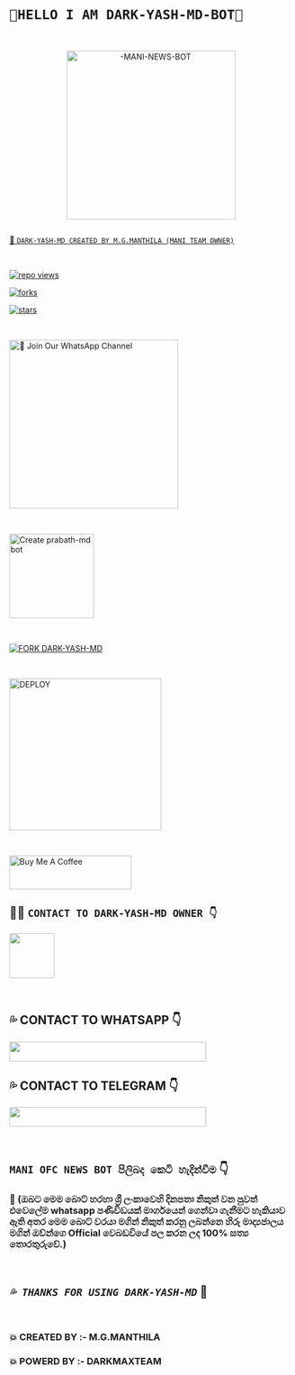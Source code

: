 # **`🌟HELLO I AM DARK-YASH-MD-BOT🌟`**


<br>

<p align="center">  
  <a href="https://telegra.ph/file/3d8d275f696614377204f.jpg">
    <img alt="-MANI-NEWS-BOT" height="300" src="https://telegra.ph/file/3d8d275f696614377204f.jpg">
    


<p align="center">
  <a href="#"><img src="http://readme-typing-svg.herokuapp.com?color=d1fa02&center=true&vCenter=true&multiline=false&lines=IAM+DARK+YASH+MD+OFFICIAL" alt="">
</p>


💫 `DARK-YASH-MD CREATED BY M.G.MANTHILA (MANI TEAM OWNER)`

<br>
  

![repo views](https://hits.seeyoufarm.com/api/count/incr/badge.svg?url=https%3A%2F%2Fgithub.com%2FprabathLK%2FPRABATH-MD&count_bg=%2379C83D&title_bg=%23555555&icon=gitpod.svg&icon_color=%23E7E7E7&title=Views&edge_flat=false)

![forks](https://img.shields.io/github/forks/prabathLK/PRABATH-MD?label=Forks&style=social)

![stars](https://img.shields.io/github/stars/prabathLK/PRABATH-MD?style=social)


<br>

<a href="https://whatsapp.com/channel/0029Va5dJKyJpe8oqDXUjI3x"><img src="https://img.shields.io/badge/%F0%9F%8E%89%20Join%20Our%20WhatsApp%20Channel-black" alt="📎 Join Our WhatsApp Channel" width="300"></a>

<br>



<a href="https://dark-yash-md-offical.vercel.app/"><img src="https://img.shields.io/badge/DEPLOY-blue" alt="Create prabath-md bot" width="150"></a>

<br>

[![FORK DARK-YASH-MD](https://img.shields.io/badge/FORK%20-DARK%20YASH%20MD-white)](https://github.com/MANTHILA-LK-2K24/DARK-YASH-MD/fork)

<br>

<a href="https://dark-yash-md-terms-and-rules.vercel.app/"><img src="https://img.shields.io/badge/Read%20Our%20Terms%20and%20Conditions-red" alt="DEPLOY" width="270"></a>

<br>

<a href="https://www.buymeacoffee.com/M.G.Manthila" target="_blank"><img src="https://cdn.buymeacoffee.com/buttons/v2/default-yellow.png" alt="Buy Me A Coffee" style="height: 60px !important;width: 217px !important;"></a>
 

## 👨‍💻 **`CONTACT TO DARK-YASH-MD OWNER 👇`** 


<a href="https://github.com/MANTHILA-LK-2K24/DARK-YASH-MD"><img src="https://telegra.ph/file/84f07ad063a0358cbc437.jpg" width=80 height=80></a> 


<br>

## 💦 CONTACT TO WHATSAPP 👇
<a href="https://wa.me/94743218422"><img src="https://telegra.ph/file/67bc1b6b6c462b6adb49d.jpg" width=350 height=35></a>




## 💦 CONTACT TO TELEGRAM 👇
<a href="https://t.me/MANIOFFICIALTEAM"><img src="https://telegra.ph/file/19046d9142af5628e971b.jpg" width=350 height=35></a> 


<br>

## `MANI OFC NEWS BOT පිලිබද කෙටි හැදින්වීම` 👇
### 💯 (ඔබට මෙම බොට් හරහා ශ්‍රී ලංකාවෙහි දිනපතා නිකුත් වන පුවත් එවෙලේම whatsapp පණිවිඩයක් මාර්ගයෙන් ගෙන්වා ගැනීමට හැකියාව ඇති අතර මෙම බොට් වරයා මගින් නිකුත් කරනු ලබන්නෙ හිරු මාද්‍යජාලය මගින් ඔව්න්ගෙ Official වෙබඩවියේ පල කරන ලද 100% සත්‍ය තොරතුරුවේ.)


<br>

## *`💦 THANKS FOR USING DARK-YASH-MD`* 📡


<br>

### 💥 CREATED BY :- M.G.MANTHILA
### 💥 POWERD BY :- DARKMAXTEAM

